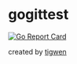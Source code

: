# gogittest

[![Go Report Card](https://goreportcard.com/badge/github.com/mlctrez/gogittest)](https://goreportcard.com/report/github.com/mlctrez/gogittest)

created by [tigwen](https://github.com/mlctrez/tigwen)
